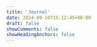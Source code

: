 ```yaml
---
title: 'Journal'
date: 2024-09-16T15:12:45+06:00
draft: false
showComments: false
showHeadingAnchors: false
---
```


